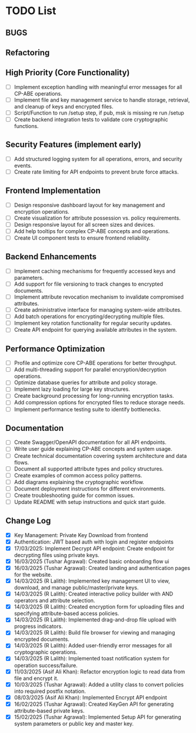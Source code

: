 # TODO List

## BUGS

## Refactoring

## High Priority (Core Functionality)

- [ ] Implement exception handling with meaningful error messages for all CP-ABE operations.
- [ ] Implement file and key management service to handle storage, retrieval, and cleanup of keys and encrypted files.
- [ ] Script/Function to run /setup step, if pub, msk is missing re run /setup
- [ ] Create backend integration tests to validate core cryptographic functions.

## Security Features (implement early)

- [ ] Add structured logging system for all operations, errors, and security events.
- [ ] Create rate limiting for API endpoints to prevent brute force attacks.

## Frontend Implementation

- [ ] Design responsive dashboard layout for key management and encryption operations.
- [ ] Create visualization for attribute possession vs. policy requirements.
- [ ] Design responsive layout for all screen sizes and devices.
- [ ] Add help tooltips for complex CP-ABE concepts and operations.
- [ ] Create UI component tests to ensure frontend reliability.

## Backend Enhancements

- [ ] Implement caching mechanisms for frequently accessed keys and parameters.
- [ ] Add support for file versioning to track changes to encrypted documents.
- [ ] Implement attribute revocation mechanism to invalidate compromised attributes.
- [ ] Create administrative interface for managing system-wide attributes.
- [ ] Add batch operations for encrypting/decrypting multiple files.
- [ ] Implement key rotation functionality for regular security updates.
- [ ] Create API endpoint for querying available attributes in the system.

## Performance Optimization

- [ ] Profile and optimize core CP-ABE operations for better throughput.
- [ ] Add multi-threading support for parallel encryption/decryption operations.
- [ ] Optimize database queries for attribute and policy storage.
- [ ] Implement lazy loading for large key structures.
- [ ] Create background processing for long-running encryption tasks.
- [ ] Add compression options for encrypted files to reduce storage needs.
- [ ] Implement performance testing suite to identify bottlenecks.

## Documentation

- [ ] Create Swagger/OpenAPI documentation for all API endpoints.
- [ ] Write user guide explaining CP-ABE concepts and system usage.
- [ ] Create technical documentation covering system architecture and data flows.
- [ ] Document all supported attribute types and policy structures.
- [ ] Create examples of common access policy patterns.
- [ ] Add diagrams explaining the cryptographic workflow.
- [ ] Document deployment instructions for different environments.
- [ ] Create troubleshooting guide for common issues.
- [ ] Update README with setup instructions and quick start guide.

## Change Log

- [x] Key Management: Private Key Download from frontend
- [x] Authentication: JWT based auth with login and register endpoints
- [x] 17/03/2025: Implement Decrypt API endpoint: Create endpoint for decrypting files using private keys.
- [x] 16/03/2025 (Tushar Agrawal): Created basic onboarding flow ui
- [x] 16/03/2025 (Tushar Agrawal): Created landing and authentication pages for the website.
- [x] 14/03/2025 (R Lalith): Implemented key management UI to view, download, and manage public/master/private keys.
- [x] 14/03/2025 (R Lalith): Created interactive policy builder with AND operators and attribute selection.
- [x] 14/03/2025 (R Lalith): Created encryption form for uploading files and specifying attribute-based access policies.
- [x] 14/03/2025 (R Lalith): Implemented drag-and-drop file upload with progress indicators.
- [x] 14/03/2025 (R Lalith): Build file browser for viewing and managing encrypted documents.
- [x] 14/03/2025 (R Lalith): Added user-friendly error messages for all cryptographic operations.
- [x] 14/03/2025 (R Lalith): Implemented toast notification system for operation success/failure.
- [x] 11/03/2025 (Asif Ali Khan): Refactor encryption logic to read data from file and encrypt it.
- [x] 10/03/2025 (Tushar Agrawal): Added a utility class to convert policies into required postfix notation.
- [x] 08/03/2025 (Asif Ali Khan): Implemented Encrypt API endpoint
- [x] 16/02/2025 (Tushar Agrawal): Created KeyGen API for generating attribute-based private keys.
- [x] 15/02/2025 (Tushar Agrawal): Implemented Setup API for generating system parameters or public key and master key.
